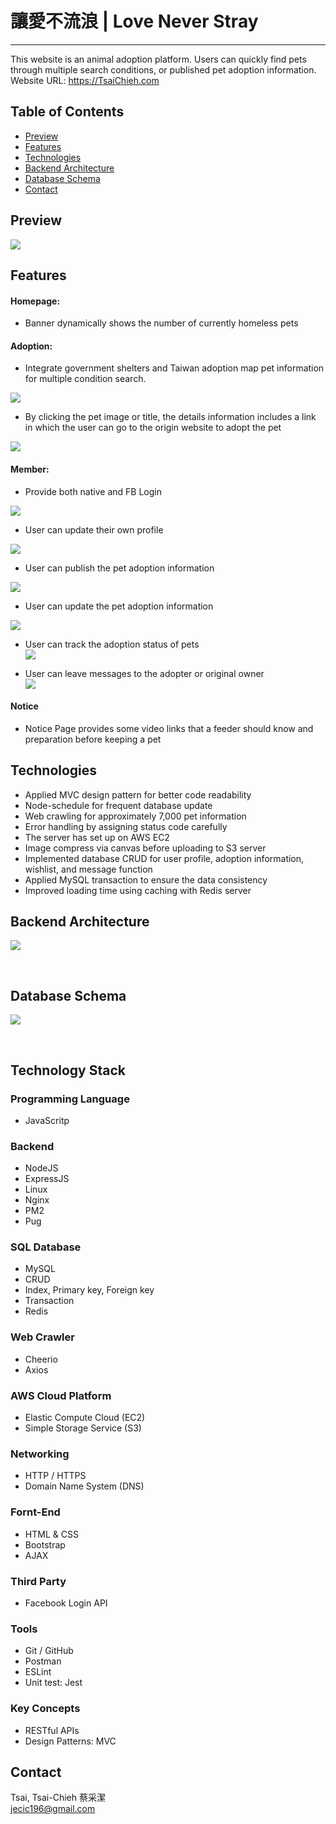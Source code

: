 # 讓愛不流浪 | Love Never Stray
---
This website is an animal adoption platform. Users can quickly find pets through multiple search conditions, or published pet adoption information. <br>
Website URL: https://TsaiChieh.com
## Table of Contents
- [Preview](#Preview)
- [Features](#Features)
- [Technologies](#Technologies)
- [Backend Architecture](#Backend-Architecture)
- [Database Schema](#Database-Schema)
- [Contact](#Contact)
## Preview
![](https://i.imgur.com/HZdHsPa.gif)

## Features
#### Homepage:
* Banner dynamically shows the number of currently homeless pets
#### Adoption:
* Integrate government shelters and Taiwan adoption map pet information for multiple condition search. <br>

![](https://i.imgur.com/aEp9b6J.gif)

* By clicking the pet image or title, the details information includes a link in which the user can go to the origin website to adopt the pet <br>

![](https://i.imgur.com/qqOm2d4.gif)

#### Member:
* Provide both native and FB Login <br>

![](https://i.imgur.com/ed6gses.gif)

* User can update their own profile <br>

![](https://i.imgur.com/rJ11c4C.gif)

* User can publish the pet adoption information <br>

![](https://i.imgur.com/mkami5W.gif)

* User can update the pet adoption information <br>

![](https://i.imgur.com/kodj8Hl.gif)

* User can track the adoption status of pets <br>
![](https://i.imgur.com/dNWGOek.gif)

* User can leave messages to the adopter or original owner <br>
![](https://i.imgur.com/m2YpGNo.gif)


#### Notice
* Notice Page provides some video links that a feeder should know and preparation before keeping a pet
## Technologies
* Applied MVC design pattern for better code readability
* Node-schedule for frequent database update
* Web crawling for approximately 7,000 pet information
* Error handling by assigning status code carefully
* The server has set up on AWS EC2
* Image compress via canvas before uploading to S3 server
* Implemented database CRUD for user profile, adoption information, wishlist, and message function
* Applied MySQL transaction to ensure the data consistency
* Improved loading time using caching with Redis server
## Backend Architecture
![](https://i.imgur.com/pKPDqsw.png)

<br>

## Database Schema
![](https://i.imgur.com/Bc5DsNa.png)

<br>

## Technology Stack
### Programming Language
* JavaScritp
### Backend
* NodeJS
* ExpressJS
* Linux
* Nginx
* PM2
* Pug
### SQL Database
* MySQL
* CRUD
* Index, Primary key, Foreign key
* Transaction
* Redis
### Web Crawler
* Cheerio
* Axios
### AWS Cloud Platform
* Elastic Compute Cloud (EC2)
* Simple Storage Service (S3)
### Networking
* HTTP / HTTPS
* Domain Name System (DNS)
### Fornt-End
* HTML & CSS
* Bootstrap
* AJAX
### Third Party
* Facebook Login API
### Tools
* Git / GitHub
* Postman
* ESLint
* Unit test: Jest
### Key Concepts
* RESTful APIs
* Design Patterns: MVC
## Contact
Tsai, Tsai-Chieh 蔡采潔 <br>
jecic196@gmail.com
